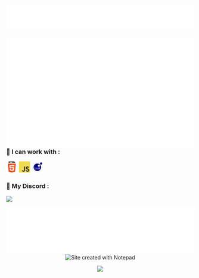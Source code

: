 <!--
                                                                 ⠄⣴⣶⣿⣿⣿⣿⣿⣿⣿⣿⣿⣿⣿⣿⣿⣿⣿⣿⣿⣿⣿⣿⣿⣿⣿⣿⣷⣤⣀
                                                                 ⠄⣿⣿⣿⣿⣿⣿⣿⣿⣿⣿⣿⣿⣿⣿⣿⣿⣿⣿⣿⣿⣿⣿⣿⣿⣿⣿⣿⣿⣿
                                                                 ⠄⣾⣿⠿⠛⣉⣁⣤⣤⣤⣤⣬⣽⣿⣿⣿⣿⣿⣿⣿⣿⣿⡟⠛⠛⠛⠻⠿⠿⣿
                                                                 ⣾⣿⣿⣶⣿⣿⣿⣿⣿⣿⣿⣿⣿⣿⣿⣿⣿⣿⣿⣿⣿⣿⣿⣿⣿⣶⣶⣶⣤⡈
                                                                 ⣿⣿⣿⣿⠛⢋⠉⠩⠉⢩⣙⠛⣿⣿⣿⣿⣿⣿⣿⣿⣿⣿⡿⠿⠿⠿⠿⣿⣿⣿
                                                                 ⣿⣿⣿⣿⣿⣿⠿⠶⢶⣿⣿⣿⣿⣿⣿⣿⣿⣿⣿⣿⣿⣧⣶⣏⣁⡁⣐⣆⠈⢻
                                                                 ⣿⣿⣿⣿⣿⣿⣿⣿⡿⢋⣥⣤⡌⢻⣿⣿⣿⣿⣿⣿⣿⣿⣿⣿⣭⣭⣭⣿⣾⣿
                                                                 ⣿⣿⣿⣿⣿⣿⣿⠿⢀⣿⣿⡿⢁⣿⣿⣿⣿⣿⣿⣿⣿⣿⣿⣿⣿⣿⣿⣿⣿⣿
                                                                 ⢿⣿⣿⣿⣿⣿⢋⣴⣿⣿⠏⢡⣾⣿⣿⣿⣿⣿⣿⣿⡟⣿⣿⣿⣿⣿⣿⣿⣿⣿
                                                                 ⡈⠙⠛⠛⠻⢃⣼⣿⣿⠏⣐⠻⠿⠿⠿⠿⣿⣿⣿⣿⣿⡜⢿⣿⣿⣿⣿⣿⣿⣿
                                                                 ⣿⣿⣿⡿⢳⣾⣿⣿⠋⣼⣿⣷⣄⠄⠄⠄⠄⠈⠄⢀⣾⣿⣆⠹⣿⣿⡿⠛⠋⠁
                                                                 ⣿⣿⡟⣀⣿⣿⣿⠛⣠⣄⢹⣿⣿⣧⣤⣄⣀⣤⣶⣾⣿⡿⣿⡆⢻⡟⠁⢀⡀⠄
                                                                 ⣿⣿⣷⣿⣿⣿⢣⣾⣿⣿⠄⠉⠄⠄⠈⠉⠉⠃⠉⠉⠛⠃⠉⠈⣾⣷⠾⠟⠁⢠
                                                                 ⠈⠛⠿⣿⣿⣿⣿⣿⣿⠃⣶⣆⢰⣶⣶⣶⣶⠶⠒⢀⣀⣄⣠⣴⡟⠁⠄⠄⣰⣿
                                                                 ⠄⠄⠄⠄⠈⠻⠿⠿⠏⣾⡿⠃⠈⠉⠉⠛⠄⠘⠛⣻⣿⣿⣿⣿⣿⡇⣠⣾⣿⣿
-->


















































































<h1 align="center">
  <img src="https://raw.githubusercontent.com/heckair/heckair/a59f539524d75d389bd879c0d36158ea8c2c3c31/hecker.svg" alt="hecker" />
</h1>

<a href="hecker-stats">
  <img src="https://raw.githubusercontent.com/heckair/heckair/7f11007db91f950c4a63bf1c7464409e6cdba1f2/stats.svg" alt="macropower" align="right" />
</a>
<h3 align="left">🐞 I can work with :</h3>
<p align="left"><code><img height="30" src="https://raw.githubusercontent.com/github/explore/80688e429a7d4ef2fca1e82350fe8e3517d3494d/topics/html/html.png"></code>
<code><img height="30" src="https://raw.githubusercontent.com/github/explore/80688e429a7d4ef2fca1e82350fe8e3517d3494d/topics/javascript/javascript.png"></code>
<code><img height="30" src="https://raw.githubusercontent.com/github/explore/80688e429a7d4ef2fca1e82350fe8e3517d3494d/topics/lua/lua.png"></code>

<h3 align="left">🐤 My Discord :</h3>
<a href="https://discord.com/users/754358880170934306">
    <p align="left"><img src="https://lanyard-profile-readme.vercel.app/api/754358880170934306"></p>
</a>

<div align="center">

<img height="120" alt="Merci de ton passage (:" width="100%" src="https://raw.githubusercontent.com/heckair/heckair/20ee95399089c9940043356fbf6a13e240e6f07a/slider.svg" />
<br />
<img src="https://cdn.discordapp.com/attachments/835888981425651782/982611186526871582/floppahecker-modified.png" alt="Site created with Notepad" height="30" />

![](https://komarev.com/ghpvc/?username=heckair)
</div>
